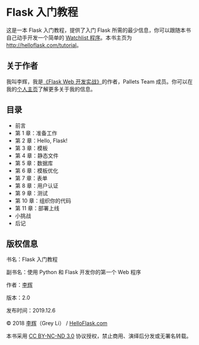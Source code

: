 # Flask 入门教程

这是一本 Flask 入门教程，提供了入门 Flask 所需的最少信息，你可以跟随本书自己动手开发一个简单的 [Watchlist 程序](https://github.com/greyli/watchlist)。本书主页为 <http://helloflask.com/tutorial>。

## 关于作者

我叫李辉，我是[《Flask Web 开发实战》](http://helloflask.com/book)的作者，Pallets Team 成员。你可以在我的[个人主页](http://greyli.com)了解更多关于我的信息。

## 目录

- 前言
- 第 1 章：准备工作
- 第 2 章：Hello, Flask!
- 第 3 章：模板
- 第 4 章：静态文件
- 第 5 章：数据库
- 第 6 章：模板优化
- 第 7 章：表单
- 第 8 章：用户认证
- 第 9 章：测试
- 第 10 章：组织你的代码
- 第 11 章：部署上线
- 小挑战
- 后记

## 版权信息

书名：Flask 入门教程

副书名：使用 Python 和 Flask 开发你的第一个 Web 程序

作者：[李辉](http://greyli.com)

版本：2.0

发布时间：2019.12.6

© 2018 [李辉](http://greyli.com)（Grey Li） / [HelloFlask.com](http://helloflask.com)

本书采用 [CC BY-NC-ND 3.0](https://creativecommons.org/licenses/by-nc-nd/3.0/deed.zh) 协议授权，禁止商用、演绎后分发或无署名转载。